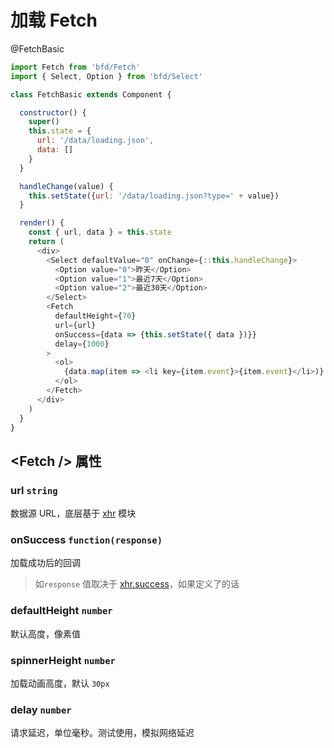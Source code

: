 # 加载 Fetch

@FetchBasic
```js
import Fetch from 'bfd/Fetch'
import { Select, Option } from 'bfd/Select'

class FetchBasic extends Component {

  constructor() {
    super()
    this.state = {
      url: '/data/loading.json',
      data: []
    }
  }

  handleChange(value) {
    this.setState({url: '/data/loading.json?type=' + value})
  }

  render() {
    const { url, data } = this.state
    return (
      <div>
        <Select defaultValue="0" onChange={::this.handleChange}>
          <Option value="0">昨天</Option>
          <Option value="1">最近7天</Option>
          <Option value="2">最近30天</Option>
        </Select>
        <Fetch
          defaultHeight={70}
          url={url}
          onSuccess={data => {this.setState({ data })}}
          delay={1000}
        >
          <ol>
            {data.map(item => <li key={item.event}>{item.event}</li>)}
          </ol>
        </Fetch>
      </div>
    )
  }
}
```

## \<Fetch /> 属性

### url `string`
数据源 URL，底层基于 [xhr](xhr) 模块

### onSuccess `function(response)`
加载成功后的回调
> 如`response` 值取决于 [xhr.success](xhr#success)，如果定义了的话

### defaultHeight `number`
默认高度，像素值

### spinnerHeight `number`
加载动画高度，默认 `30px`

### delay `number`
请求延迟，单位毫秒。测试使用，模拟网络延迟
